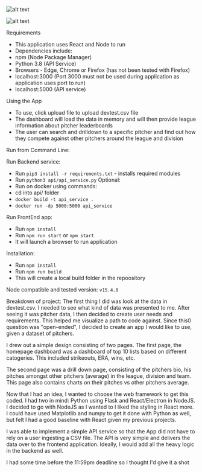 
![alt text](https://github.com/mserna/angels-exercise/blob/master/part1.gif)

![alt text](https://github.com/mserna/angels-exercise/blob/master/part2.gif)


Requirements
- This application uses React and Node to run
- Dependencies include:
 - npm (Node Package Manager)
 - Python 3.8 (API Service)
 - Browsers - Edge, Chrome or Firefox (has not been tested with Firefox)
 - localhost:3000 (Port 3000 must not be used during application as application uses port to run)
 - localhost:5000 (API service)

Using the App
 - To use, click upload file to upload devtest.csv file
 - The dashboard will load the data in memory and will then provide league information about pitcher leaderboards
 - The user can search and drilldown to a specific pitcher and find out how they compete against other pitchers around the league and division

Run from Command Line:

Run Backend service:
- Run `pip3 install -r requirements.txt` - installs required modules
- Run `python3 api/api_service.py`
Optional:
- Run on docker using commands:
- cd into api/ folder
- `docker build -t api_service .`
- `docker run -dp 5000:5000 api_service`

Run FrontEnd app:
- Run `npm install`
- Run `npm run start` or `npm start`
- It will launch a browser to run application

Installation:
- Run `npm install`
- Run `npm run build`
- This will create a local build folder in the repoository

Node compatible and tested version: `v15.4.0`

Breakdown of project:
The first thing I did was look at the data in devtest.csv. I needed to see what kind of data was presented to me. After seeing it was pitcher data, I then decided to create user needs and requirements. 
This helped me visualize a path to code against. Since this0 question was "open-ended", I decided to create an app I would like to use, given a dataset of pitchers.

I drew out a simple design consisting of two pages. The first page, the homepage dashboard was a dashboard of top 10 lists based on different catogeries. This included strikeouts, ERA, wins, etc.

The second page was a drill down page, consisting of the pitchers bio, his pitches amongst other pitchers (average) in the league, division and team.
This page also contains charts on their pitches vs other pitchers average.

Now that I had an idea, I wanted to choose the web framework to get this coded. I had two in mind: Python using Flask and React/Electron in NodeJS. I decided to go with NodeJS as I wanted to I liked the styling in React more. I could have used Matplotlib and numpy to get it done with Python as well, but felt I had a good baseline with React given my previous projects.

I was able to implement a simple API service so that the App did not have to rely on a user ingesting a CSV file.
The API is very simple and delivers the data over to the frontend application.
Ideally, I would add all the heavy logic in the backend as well.

I had some time before the 11:59pm deadline so I thought I'd give it a shot


